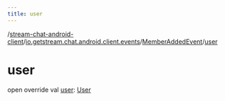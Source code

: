 ```yaml
---
title: user
---
```

/[stream-chat-android-client](../../index.md)/[io.getstream.chat.android.client.events](../index.md)/[MemberAddedEvent](index.md)/[user](user.md)  
  
  
  
# user  
open override val [user](user.md): [User](../../io.getstream.chat.android.client.models/User/index.md)

